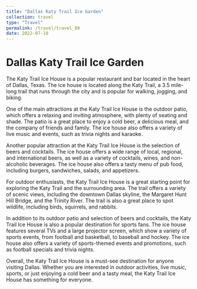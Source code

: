 ```yaml
---
title: "Dallas Katy Trail Ice Garden"
collection: travel
type: "Travel"
permalink: /travel/travel_89
date: 2022-07-10
---
```


# Dallas Katy Trail Ice Garden
The Katy Trail Ice House is a popular restaurant and bar located in the heart of Dallas, Texas. The ice house is located along the Katy Trail, a 3.5 mile-long trail that runs through the city and is popular for walking, jogging, and biking.

One of the main attractions at the Katy Trail Ice House is the outdoor patio, which offers a relaxing and inviting atmosphere, with plenty of seating and shade. The patio is a great place to enjoy a cold beer, a delicious meal, and the company of friends and family. The ice house also offers a variety of live music and events, such as trivia nights and karaoke.

Another popular attraction at the Katy Trail Ice House is the selection of beers and cocktails. The ice house offers a wide range of local, regional, and international beers, as well as a variety of cocktails, wines, and non-alcoholic beverages. The ice house also offers a tasty menu of pub food, including burgers, sandwiches, salads, and appetizers.

For outdoor enthusiasts, the Katy Trail Ice House is a great starting point for exploring the Katy Trail and the surrounding area. The trail offers a variety of scenic views, including the downtown Dallas skyline, the Margaret Hunt Hill Bridge, and the Trinity River. The trail is also a great place to spot wildlife, including birds, squirrels, and rabbits.

In addition to its outdoor patio and selection of beers and cocktails, the Katy Trail Ice House is also a popular destination for sports fans. The ice house features several TVs and a large projector screen, which show a variety of sports events, from football and basketball, to baseball and hockey. The ice house also offers a variety of sports-themed events and promotions, such as football specials and trivia nights.

Overall, the Katy Trail Ice House is a must-see destination for anyone visiting Dallas. Whether you are interested in outdoor activities, live music, sports, or just enjoying a cold beer and a tasty meal, the Katy Trail Ice House has something for everyone.
